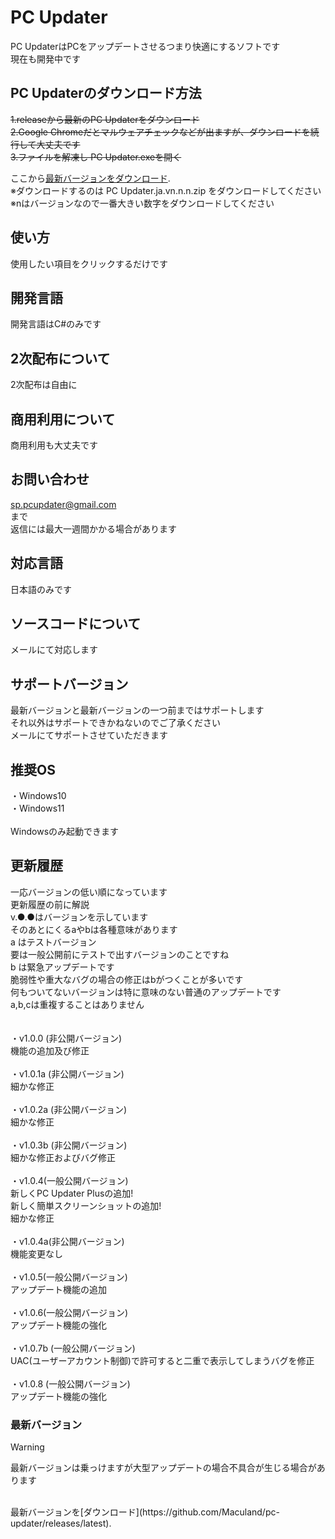 # PC Updater
PC UpdaterはPCをアップデートさせるつまり快適にするソフトです<br>
現在も開発中です
<br>
## PC Updaterのダウンロード方法
~~1.releaseから最新のPC Updaterをダウンロード<br>~~
~~2.Google Chromeだとマルウェアチェックなどが出ますが、ダウンロードを続行して大丈夫です<br>~~
~~3.ファイルを解凍し PC Updater.exeを開く<br>~~

ここから[最新バージョンをダウンロード](https://github.com/Maculand/pc-updater?tab=readme-ov-file#%E6%9C%80%E6%96%B0%E3%83%90%E3%83%BC%E3%82%B8%E3%83%A7%E3%83%B3).<br>
※ダウンロードするのは PC Updater.ja.vn.n.n.zip をダウンロードしてください<br>
※nはバージョンなので一番大きい数字をダウンロードしてください
## 使い方
使用したい項目をクリックするだけです
<br>

## 開発言語
開発言語はC#のみです

## 2次配布について
2次配布は自由に

## 商用利用について
商用利用も大丈夫です

## お問い合わせ
sp.pcupdater@gmail.com
<br>まで
<br>
返信には最大一週間かかる場合があります

## 対応言語
日本語のみです

## ソースコードについて
メールにて対応します

## サポートバージョン
最新バージョンと最新バージョンの一つ前まではサポートします<br>
それ以外はサポートできかねないのでご了承ください<br>
メールにてサポートさせていただきます

## 推奨OS
・Windows10<br>
・Windows11<br>
<br>
Windowsのみ起動できます

## 更新履歴
一応バージョンの低い順になっています<br>
更新履歴の前に解説<br>
v.●.●はバージョンを示しています<br>
そのあとにくるaやbは各種意味があります<br>
a はテストバージョン<br>
要は一般公開前にテストで出すバージョンのことですね<br>
b は緊急アップデートです<br>
脆弱性や重大なバグの場合の修正はbがつくことが多いです<br>
何もついてないバージョンは特に意味のない普通のアップデートです<br>
a,b,cは重複することはありません
<br><br>
<br>
・v1.0.0 (非公開バージョン)
<br>機能の追加及び修正<br>
<br>
・v1.0.1a (非公開バージョン)<br>
細かな修正<br>
<br>
・v1.0.2a (非公開バージョン)<br>
細かな修正<br>
<br>
・v1.0.3b (非公開バージョン)<br>
細かな修正およびバグ修正<br>
<br>
・v1.0.4(一般公開バージョン)<br>
新しくPC Updater Plusの追加!<br>
新しく簡単スクリーンショットの追加!<br>
細かな修正<br>
<br>
・v1.0.4a(非公開バージョン)<br>
機能変更なし<br>
<br>
・v1.0.5(一般公開バージョン)<br>
アップデート機能の追加<br>
<br>
・v1.0.6(一般公開バージョン)<br>
アップデート機能の強化<br>
<br>
・v1.0.7b (一般公開バージョン)<br>
UAC(ユーザーアカウント制御)で許可すると二重で表示してしまうバグを修正<br>
<br>
・v1.0.8 (一般公開バージョン)<br>
アップデート機能の強化<br>

### 最新バージョン
> [!WARNING]
> 最新バージョンは乗っけますが大型アップデートの場合不具合が生じる場合があります<br>
<br>
最新バージョンを[ダウンロード](https://github.com/Maculand/pc-updater/releases/latest).
